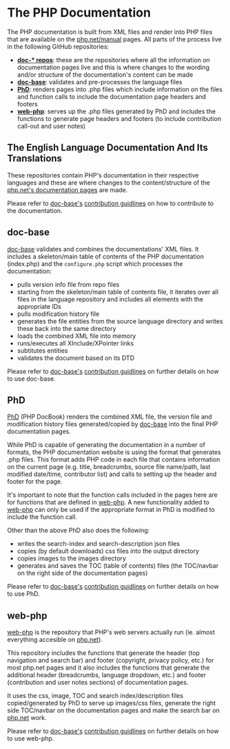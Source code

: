 # The PHP Documentation

The PHP documentation is built from XML files and render into PHP files
that are available on the [php.net/manual](https://php.net/manual/en) pages.
All parts of the process live in the following GitHub repositories:

- [**doc-\* repos**](#the-english-language-documentation-and-its-translations):
   these are the repositories where all the information on documentation pages live
   and this is where changes to the wording and/or structure
   of the documentation's content can be made
- [**doc-base**](#doc-base): validates and pre-processes the language files
- [**PhD**](#phd): renders pages into .php files which include information on the files
   and function calls to include the documentation page headers and footers
- [**web-php**](#web-php): serves up the .php files generated by PhD
   and includes the functions to generate page headers and footers
   (to include contribution call-out and user notes)

## The English Language Documentation And Its Translations

These repositories contain PHP's documentation in their respective languages
and these are where changes to the content/structure
of the [php.net's documentation pages](https://www.php.net/docs.php) are made.

Please refer to [doc-base's](https://github.com/php/doc-base)
[contribution guidlines](https://github.com/php/doc-base/blob/master/CONTRIBUTING_DOCS.md)
on how to contribute to the documentation.

## doc-base

[doc-base](https://github.com/php/doc-base) validates and combines the documentations' XML files.
It includes a skeleton/main table of contents of the PHP documentation (index.php)
and the `configure.php` script which processes the documentation:
- pulls version info file from repo files
- starting from the skeleton/main table of contents file, it iterates over all files in the language repository and includes all elements with the appropriate IDs
- pulls modification history file
- generates the file entities from the source language directory and writes these back into the same directory
- loads the combined XML file into memory
- runs/executes all XInclude/XPointer links
- subtitutes entities
- validates the document based on its DTD

Please refer to [doc-base's](https://github.com/php/doc-base)
[contribution guidlines](https://github.com/php/doc-base/blob/master/CONTRIBUTING_DOCS.md)
on further details on how to use doc-base.

## PhD

[PhD](https://github.com/php/phd) (PHP DocBook) renders the combined XML file,
the version file and modification history files generated/copied by [doc-base](https://github.com/php/doc-base)
into the final PHP documentation pages.

While PhD is capable of generating the documentation in a number of formats,
the PHP documentation website is using the format that generates .php files.
This format adds PHP code in each file that contains information on the current page
(e.g. title, breadcrumbs, source file name/path, last modified date/time, contributor list)
and calls to setting up the header and footer for the page.

It's important to note that the function calls included in the pages here
are for functions that are defined in [web-php](https://github.com/php/web-php).
A new functionality added to [web-php](https://github.com/php/web-php) can only be used
if the appropriate format in PhD is modified to include the function call.

Other than the above PhD also does the following:
- writes the search-index and search-description json files
- copies (by default downloads) css files into the output directory
- copies images to the images directory
- generates and saves the TOC (table of contents) files
 (the TOC/navbar on the right side of the documentation pages)

Please refer to [doc-base's](https://github.com/php/doc-base)
[contribution guidlines](https://github.com/php/doc-base/blob/master/CONTRIBUTING_DOCS.md)
on further details on how to use PhD.

## web-php

[web-php](https://github.com/php/web-php) is the repository that PHP's web servers actually run
(ie. almost everything accesible on [php.net](https://php.net)).

This repository includes the functions that generate the header (top navigation and search bar)
and footer (copyright, privacy policy, etc.) for most php.net pages
and it also includes the functions that generate the additional header (breadcrumbs, language dropdown, etc.)
and footer (contribution and user notes sections) of documentation pages.

It uses the css, image, TOC and search index/description files copied/generated by PhD
to serve up images/css files, generate the right side TOC/navbar on the documentation pages
and make the search bar on [php.net](https://php.net) work.

Please refer to [doc-base's](https://github.com/php/doc-base)
[contribution guidlines](https://github.com/php/doc-base/blob/master/CONTRIBUTING_DOCS.md)
on further details on how to use web-php.
